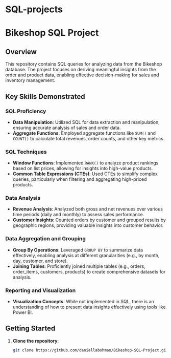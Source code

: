 # SQL-projects 

# Bikeshop SQL Project

## Overview
This repository contains SQL queries for analyzing data from the Bikeshop database. The project focuses on deriving meaningful insights from the order and product data, enabling effective decision-making for sales and inventory management.

## Key Skills Demonstrated

### SQL Proficiency
- **Data Manipulation**: Utilized SQL for data extraction and manipulation, ensuring accurate analysis of sales and order data.
- **Aggregate Functions**: Employed aggregate functions like `SUM()` and `COUNT()` to calculate total revenues, order counts, and other key metrics.

### SQL Techniques
- **Window Functions**: Implemented `RANK()` to analyze product rankings based on list prices, allowing for insights into high-value products.
- **Common Table Expressions (CTEs)**: Used CTEs to simplify complex queries, particularly when filtering and aggregating high-priced products.

### Data Analysis
- **Revenue Analysis**: Analyzed both gross and net revenues over various time periods (daily and monthly) to assess sales performance.
- **Customer Insights**: Counted orders by customer and grouped results by geographic regions, providing valuable insights into customer behavior.

### Data Aggregation and Grouping
- **Group By Operations**: Leveraged `GROUP BY` to summarize data effectively, enabling analysis at different granularities (e.g., by month, day, customer, and store).
- **Joining Tables**: Proficiently joined multiple tables (e.g., orders, order_items, customers, products) to create comprehensive datasets for analysis.

### Reporting and Visualization
- **Visualization Concepts**: While not implemented in SQL, there is an understanding of how to present data insights effectively using tools like Power BI.

## Getting Started
1. **Clone the repository**:
   ```bash
   git clone https://github.com/daniellabohman/Bikeshop-SQL-Project.git
